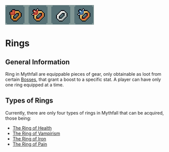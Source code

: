 ![Rings](../../images/items/rings.png)
# Rings

## General Information
Ring in Mythfall are equippable pieces of gear, only obtainable as loot from certain [Bosses](), that grant a boost to a specific stat.
A player can have only one ring equipped at a time.

## Types of Rings
Currently, there are only four types of rings in Mythfall that can be acquired, those being:
- [The Ring of Health](./RoHealth.md)
- [The Ring of Vampirism](./RoVampirism.md)
- [The Ring of Iron](./RoIron.md)
- [The Ring of Pain](./RoPain.md)
